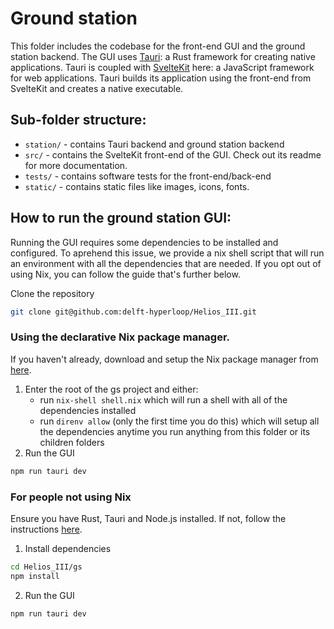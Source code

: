 # Ground station

This folder includes the codebase for the front-end GUI and the ground station backend.
The GUI uses [Tauri](https://tauri.app/): a Rust framework for creating native applications.
Tauri is coupled with [SvelteKit](https://kit.svelte.dev/) here: a JavaScript framework for web applications.
Tauri builds its application using the front-end from SvelteKit and creates a native executable.

## Sub-folder structure:

- `station/` - contains Tauri backend and ground station backend
- `src/` - contains the SvelteKit front-end of the GUI. Check out its readme for more documentation.
- `tests/` - contains software tests for the front-end/back-end
- `static/` - contains static files like images, icons, fonts.

## How to run the ground station GUI:

Running the GUI requires some dependencies to be installed and configured. 
To aprehend this issue, we provide a nix shell script that will run an environment with all the dependencies that are needed.
If you opt out of using Nix, you can follow the guide that's further below. 

Clone the repository
```bash
git clone git@github.com:delft-hyperloop/Helios_III.git
```

### Using the declarative Nix package manager.

If you haven't already, download and setup the Nix package manager from [here](https://nixos.org/download/).

1. Enter the root of the gs project and either:
	- run `nix-shell shell.nix` which will run a shell with all of the dependencies installed
	- run `direnv allow` (only the first time you do this) which will setup all the dependencies anytime you run anything from this folder or its children folders
2. Run the GUI
```bash
npm run tauri dev
```



### For people not using Nix

Ensure you have Rust, Tauri and Node.js installed. 
If not, follow the instructions [here](https://tauri.studio/en/docs/getting-started/installation).


1. Install dependencies
```bash
cd Helios_III/gs
npm install
```

2. Run the GUI
```bash
npm run tauri dev
```
